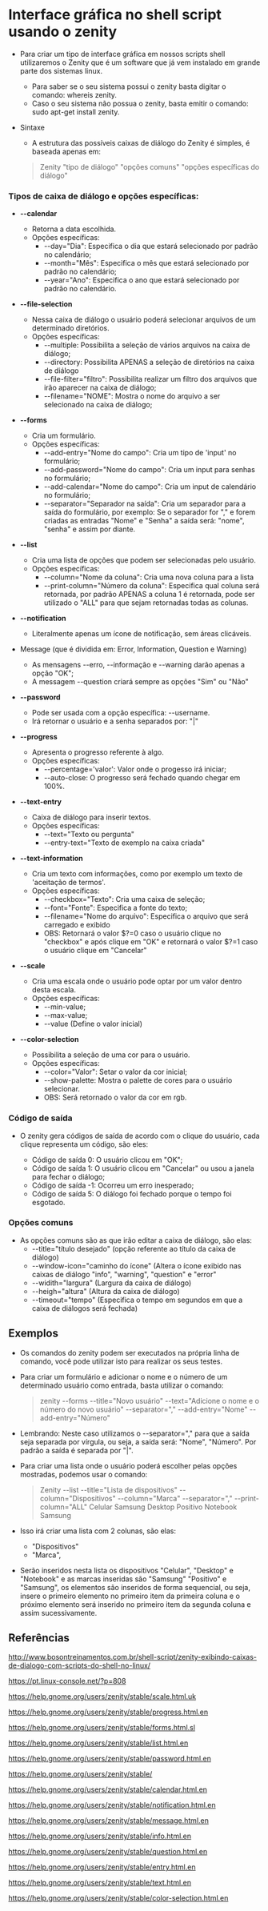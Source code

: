 # Interface gráfica no shell script usando o zenity

* Para criar um tipo de interface gráfica em nossos scripts shell utilizaremos o Zenity que é um software que já vem instalado em grande parte dos sistemas linux.
	* Para saber se o seu sistema possui o zenity basta digitar o comando: whereis zenity.
	* Caso o seu sistema não possua o zenity, basta emitir o comando: sudo apt-get install zenity.


* Sintaxe
	
  * A estrutura das possíveis caixas de diálogo do Zenity é simples, é baseada apenas em: 
  > Zenity "tipo de diálogo" "opções comuns" "opções específicas do diálogo"

### Tipos de caixa de diálogo e opções específicas:

* **--calendar**
  * Retorna a data escolhida.
  * Opções específicas:
    * --day="Dia": Especifica o dia que estará selecionado por padrão no calendário;
    * --month="Mês": Especifica o mês que estará selecionado por padrão no calendário;
    * --year="Ano": Especifica o ano que estará selecionado por padrão no calendário.
* **--file-selection**
  * Nessa caixa de diálogo o usuário poderá selecionar arquivos de um determinado diretórios.
  * Opções específicas:
    * --multiple: Possibilita a seleção de vários arquivos na caixa de diálogo;
    * --directory: Possibilita APENAS a seleção de diretórios na caixa de diálogo
    * --file-filter="filtro": Possibilita realizar um filtro dos arquivos que irão aparecer na caixa de diálogo;
    * --filename="NOME": Mostra o nome do arquivo a ser selecionado na caixa de diálogo;
* **--forms**
  * Cria um formulário.
  * Opções específicas:
    * --add-entry="Nome do campo": Cria um tipo de 'input' no formulário;
    * --add-password="Nome do campo": Cria um input para senhas no formulário;
    * --add-calendar="Nome do campo": Cria um input de calendário no formulário;
    * --separator="Separador na saída": Cria um separador para a saída do formulário, por exemplo: Se o separador for "," e forem criadas as entradas "Nome" e "Senha" a saída será: "nome", "senha" e assim por diante.
* **--list**
  * Cria uma lista de opções que podem ser selecionadas pelo usuário.
  * Opções específicas:
    * --column="Nome da coluna": Cria uma nova coluna para a lista
    * --print-column="Número da coluna": Especifica qual coluna será retornada, por padrão APENAS a coluna 1 é retornada, pode ser utilizado o "ALL" para que sejam retornadas todas as colunas.
* **--notification**
  * Literalmente apenas um ícone de notificação, sem áreas clicáveis.
* Message (que é dividida em: Error, Information, Question e Warning)
  * As mensagens --erro, --informação e --warning darão apenas a opção "OK";
  * A messagem --question criará sempre as opções "Sim" ou "Não"
* **--password**
  * Pode ser usada com a opção específica: --username.
  * Irá retornar o usuário e a senha separados por: "|"
* **--progress**
  * Apresenta o progresso referente à algo.
  * Opções específicas:
    * --percentage='valor': Valor onde o progesso irá iniciar;
    * --auto-close: O progresso será fechado quando chegar em 100%.
* **--text-entry**
  * Caixa de diálogo para inserir textos.
  * Opções específicas:
    * --text="Texto ou pergunta"
    * --entry-text="Texto de exemplo na caixa criada"
* **--text-information**
  * Cria um texto com informações, como por exemplo um texto de 'aceitação de termos'.
  * Opções específicas:
    * --checkbox="Texto": Cria uma caixa de seleção;
    * --font="Fonte": Especifica a fonte do texto;
    * --filename="Nome do arquivo": Especifica o arquivo que será carregado e exibido	
    * OBS: Retornará o valor $?=0 caso o usuário clique no "checkbox" e após clique em "OK" e retornará o valor $?=1 caso o usuário clique em "Cancelar"
	
* **--scale**
  * Cria uma escala onde o usuário pode optar por um valor dentro desta escala.
  * Opções específicas:
    * --min-value;
    * --max-value;
    * --value (Define o valor inicial)
* **--color-selection**
  * Possibilita a seleção de uma cor para o usuário.
  * Opções específicas:
    * --color="Valor": Setar o valor da cor inicial;
    * --show-palette: Mostra o palette de cores para o usuário selecionar.
    * OBS: Será retornado o valor da cor em rgb.

### Código de saída
* O zenity gera códigos de saída de acordo com o clique do usuário, cada clique representa um código, são eles:

  * Código de saída 0: O usuário clicou em "OK";
  * Código de saída 1: O usuário clicou em "Cancelar" ou usou a janela para fechar o diálogo;
  * Código de saída -1: Ocorreu um erro inesperado;
  * Código de saída 5: O diálogo foi fechado porque o tempo foi esgotado.

### Opções comuns
* As opções comuns são as que irão editar a caixa de diálogo, são elas:
  * --title="título desejado" (opção referente ao título da caixa de diálogo)
  * --window-icon="caminho do ícone" (Altera o ícone exibido nas caixas de diálogo  "info", "warning", "question" e "error"
  * --widith="largura" (Largura da caixa de diálogo)
  * --heigh="altura" (Altura da caixa de diálogo)
  * --timeout="tempo" (Especifica o tempo em segundos em que a caixa de diálogos será fechada)

## Exemplos
* Os comandos do zenity podem ser executados na própria linha de comando, você pode utilizar isto para realizar os seus testes.

* Para criar um formulário e adicionar o nome e o número de um determinado usuário como entrada, basta utilizar o comando:

  >zenity --forms --title="Novo usuário" --text="Adicione o nome e o número do novo usuário" --separator="," --add-entry="Nome" --add-entry="Número" 
* Lembrando: Neste caso utilizamos o --separator="," para que a saída seja separada por vírgula, ou seja, a saída será: "Nome", "Número". Por padrão a saída é separada por "|".



* Para criar uma lista onde o usuário poderá escolher pelas opções mostradas, podemos usar o comando:

  >Zenity --list --title="Lista de dispositivos" --column="Dispositivos" --column="Marca" --separator="," --print-column="ALL" Celular Samsung Desktop Positivo Notebook Samsung

* Isso irá criar uma lista com 2 colunas, são elas: 

  * "Dispositivos" 
  * "Marca", 
* Serão inseridos nesta lista os dispositivos "Celular", "Desktop" e "Notebook" e as marcas inseridas são "Samsung" "Positivo" e "Samsung", os elementos são inseridos de forma sequencial, ou seja, insere o primeiro elemento no primeiro item da primeira coluna e o próximo elemento será inserido no primeiro item da segunda coluna e assim sucessivamente.


## Referências
http://www.bosontreinamentos.com.br/shell-script/zenity-exibindo-caixas-de-dialogo-com-scripts-do-shell-no-linux/

https://pt.linux-console.net/?p=808

https://help.gnome.org/users/zenity/stable/scale.html.uk

https://help.gnome.org/users/zenity/stable/progress.html.en

https://help.gnome.org/users/zenity/stable/forms.html.sl

https://help.gnome.org/users/zenity/stable/list.html.en

https://help.gnome.org/users/zenity/stable/password.html.en

https://help.gnome.org/users/zenity/stable/

https://help.gnome.org/users/zenity/stable/calendar.html.en

https://help.gnome.org/users/zenity/stable/notification.html.en

https://help.gnome.org/users/zenity/stable/message.html.en

https://help.gnome.org/users/zenity/stable/info.html.en

https://help.gnome.org/users/zenity/stable/question.html.en

https://help.gnome.org/users/zenity/stable/entry.html.en

https://help.gnome.org/users/zenity/stable/text.html.en

https://help.gnome.org/users/zenity/stable/color-selection.html.en

